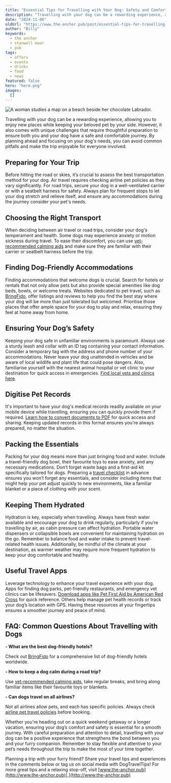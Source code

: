 ```yaml
---
title: "Essential Tips for Travelling with Your Dog: Safety and Comfort Guide"
description: "Travelling with your dog can be a rewarding experience, allowing you to enjoy new places while keeping your beloved pet by your side. However, it also comes with unique challenges that require thoughtful preparation to ensure both you and your dog have a safe and comfortable journey. By planning ahead and focusing on your dog's needs, you can avoid common pitfalls and make the trip enjoyable for everyone involved.Preparing for Your TripBefore hitting the road or skies, it’s crucial to assess the"
date: "2024-11-06"
oldUrl: "https://www.the-anchor.pub/post/essential-tips-for-travelling-with-your-dog-safety"
author: "Billy"
keywords:
  - the anchor
  - stanwell moor
  - pub
tags:
  - offers
  - events
  - drinks
  - food
  - news
featured: false
hero: "hero.png"
images:
  []
---
```


![A woman studies a map on a beach beside her chocolate Labrador.](/content/blog/essential-tips-for-travelling-with-your-dog-safety/hero.png)

Travelling with your dog can be a rewarding experience, allowing you to enjoy new places while keeping your beloved pet by your side. However, it also comes with unique challenges that require thoughtful preparation to ensure both you and your dog have a safe and comfortable journey. By planning ahead and focusing on your dog's needs, you can avoid common pitfalls and make the trip enjoyable for everyone involved.

  

## **Preparing for Your Trip**

Before hitting the road or skies, it’s crucial to assess the best transportation method for your dog. Air travel requires checking airline pet policies as they vary significantly. For road trips, secure your dog in a well-ventilated carrier or with a seatbelt harness for safety. Always plan for frequent stops to let your dog stretch and relieve itself, and ensure any accommodations during the journey consider your pet's needs.

  

## **Choosing the Right Transport**

When deciding between air travel or road trips, consider your dog's temperament and health. Some dogs may experience anxiety or motion sickness during travel. To ease their discomfort, you can use [vet-recommended calming aids](https://www.akc.org/expert-advice/health/calm-anxious-dog/) and make sure they are familiar with their carrier or seatbelt harness before the trip.

  

## **Finding Dog-Friendly Accommodations**

Finding accommodations that welcome dogs is crucial. Search for hotels or rentals that not only allow pets but also provide special amenities like dog beds, bowls, or welcome treats. Websites dedicated to pet travel, such as [BringFido](https://www.bringfido.com/), offer listings and reviews to help you find the best stay where your dog will be more than just tolerated but welcomed. Prioritise those places that offer ample space for your dog to play and relax, ensuring they feel at home away from home.

  

## **Ensuring Your Dog’s Safety**

Keeping your dog safe in unfamiliar environments is paramount. Always use a sturdy leash and collar with an ID tag containing your contact information. Consider a temporary tag with the address and phone number of your accommodations. Never leave your dog unattended in vehicles and be aware of local wildlife and plant life that could pose dangers. Also, familiarise yourself with the nearest animal hospital or vet clinic to your destination for quick access in emergencies. [Find local vets and clinics here](https://www.findapetvet.com/).

  

## **Digitise Pet Records**

It's important to have your dog's medical records readily available on your mobile device while travelling, ensuring you can quickly provide them if required. [Learn how to convert documents to PDF](https://www.adobe.com/acrobat/how-to/convert-pdf.html) for quick access and sharing. Keeping updated records in this format ensures you're always prepared, no matter the situation.

  

## **Packing the Essentials**

Packing for your dog means more than just bringing food and water. Include a travel-friendly dog bowl, their favourite toys to ease anxiety, and any necessary medications. Don’t forget waste bags and a first-aid kit specifically tailored for dogs. Preparing a [travel checklist](https://www.rover.com/blog/travel-checklist-pets/) in advance ensures you won’t forget any essentials, and consider including items that might help your pet adjust quickly to new environments, like a familiar blanket or a piece of clothing with your scent.

  

## **Keeping Them Hydrated**

Hydration is key, especially when travelling. Always have fresh water available and encourage your dog to drink regularly, particularly if you’re travelling by air, as cabin pressure can affect hydration. Portable water dispensers or collapsible bowls are convenient for maintaining hydration on the go. Remember to balance food and water intake to prevent travel-related health issues. Additionally, be mindful of the climate at your destination, as warmer weather may require more frequent hydration to keep your dog comfortable and healthy.

  

## **Useful Travel Apps**

Leverage technology to enhance your travel experience with your dog. Apps for finding dog parks, pet-friendly restaurants, and emergency vet clinics can be lifesavers. [Download apps like Pet First Aid by American Red Cross](https://www.redcross.org/get-help/how-to-prepare-for-emergencies/mobile-apps.html) for quick reference. Others help manage pet health records or track your dog’s location with GPS. Having these resources at your fingertips ensures a smoother journey and peace of mind.

  

## **FAQ: Common Questions About Travelling with Dogs**

**\- What are the best dog-friendly hotels?** 

Check out [BringFido](https://www.bringfido.com/) for a comprehensive list of dog-friendly hotels worldwide.

**\- How to keep a dog calm during a road trip?** 

Use [vet-recommended calming aids](https://www.akc.org/expert-advice/health/calm-anxious-dog/), take regular breaks, and bring along familiar items like their favourite toys or blankets.

**\- Can dogs travel on all airlines?** 

Not all airlines allow pets, and each has specific policies. Always check [airline pet travel policies](https://www.pettravel.com/airline_rules.cfm) before booking.

  

Whether you're heading out on a quick weekend getaway or a longer vacation, ensuring your dog’s comfort and safety is essential for a smooth journey. With careful preparation and attention to detail, travelling with your dog can be a positive experience that strengthens the bond between you and your furry companion. Remember to stay flexible and attentive to your pet’s needs throughout the trip to make the most of your time together.

  

Planning a trip with your furry friend? Share your travel tips and experiences in the comments below or tag us on social media with DogTravelTips! For more great tips and a relaxing stop-off, visit [www.the-anchor.pub](http://www.the-anchor.pub)[.](http://www.the-anchor.pub)
